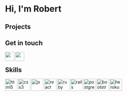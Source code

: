 # Hi, I'm Robert



## Projects




## Get in touch

<p>
  <a href="https://www.linkedin.com/in/robert-shilcof/" target="blank"><img align="left" src="https://icongr.am/devicon/linkedin-plain.svg?size=128&color=currentColor" height="30" width="30" /></a>
  <a href="https://robert-shilcof.medium.com/" target="blank"><img align="left" src="https://cdn.jsdelivr.net/npm/simple-icons@3.0.1/icons/medium.svg"  height="30" width="30" />     </a>
</p>

<br/>

## Skills

<p align="left">
  <img src="https://icongr.am/devicon/html5-plain.svg?size=128&color=currentColor" alt="html5" align="left" width="40" height="40"/>
  <img src="https://icongr.am/devicon/css3-plain.svg?size=128&color=currentColor" alt="css3" align="left" width="40" height="40"/>
  <img src="https://icongr.am/devicon/javascript-plain.svg?size=128&color=currentColor" alt="js" align="left" width="40" height="40"/>
  <img src="https://i.imgur.com/rTNkWSQ.png" alt="react" align="left" width="40" height="40"/>
  <img src="https://icongr.am/devicon/ruby-plain.svg?size=128&color=currentColor" alt="ruby" align="left" width="40" height="40"/>
  <img src="https://icongr.am/devicon/rails-plain-wordmark.svg?size=128&color=currentColor" alt="rails" align="left" width="40" height="40"/>
  <img src="https://icongr.am/devicon/postgresql-plain.svg?size=128&color=currentColor" alt="postgres" align="left" width="40" height="40"/>
  <img src="https://icongr.am/devicon/bootstrap-plain.svg?size=128&color=currentColor" alt="bootstrap" align="left" width="40" height="40"/>
  <img src="https://icongr.am/devicon/heroku-plain.svg?size=128&color=currentColor" alt="heroku" align="left" width="40" height="40"/>
</p>
